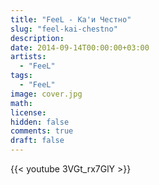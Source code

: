 ```yaml
---
title: "FeeL - Ка'и Честно" 
slug: "feel-kai-chestno"
description: 
date: 2014-09-14T00:00:00+03:00
artists:
  - "FeeL"
tags:
  - "FeeL"
image: cover.jpg
math: 
license: 
hidden: false
comments: true
draft: false
---
```


{{< youtube 3VGt_rx7GlY >}}
